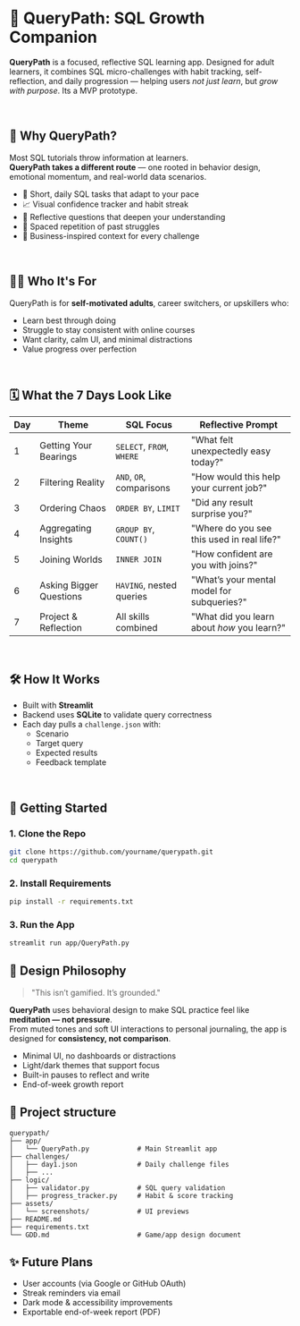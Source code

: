 # 🧭 QueryPath: SQL Growth Companion

**QueryPath** is a focused, reflective SQL learning app.
Designed for adult learners, it combines SQL micro-challenges with habit tracking, self-reflection, and daily progression — helping users *not just learn*, but *grow with purpose*.
Its a MVP prototype.

<br>

## 🌟 Why QueryPath?

Most SQL tutorials throw information at learners.  
**QueryPath takes a different route** — one rooted in behavior design, emotional momentum, and real-world data scenarios.

- 🔁 Short, daily SQL tasks that adapt to your pace
- 📈 Visual confidence tracker and habit streak
- 💬 Reflective questions that deepen your understanding
- 🧠 Spaced repetition of past struggles
- 🧩 Business-inspired context for every challenge

<br>

## 🧑‍🎓 Who It's For

QueryPath is for **self-motivated adults**, career switchers, or upskillers who:

- Learn best through doing
- Struggle to stay consistent with online courses
- Want clarity, calm UI, and minimal distractions
- Value progress over perfection

<br>

## 🗓️ What the 7 Days Look Like

| Day | Theme                      | SQL Focus              | Reflective Prompt                          |
|-----|----------------------------|-------------------------|--------------------------------------------|
| 1   | Getting Your Bearings      | `SELECT`, `FROM`, `WHERE` | "What felt unexpectedly easy today?"       |
| 2   | Filtering Reality          | `AND`, `OR`, comparisons | "How would this help your current job?"    |
| 3   | Ordering Chaos             | `ORDER BY`, `LIMIT`     | "Did any result surprise you?"             |
| 4   | Aggregating Insights       | `GROUP BY`, `COUNT()`   | "Where do you see this used in real life?" |
| 5   | Joining Worlds             | `INNER JOIN`            | "How confident are you with joins?"        |
| 6   | Asking Bigger Questions    | `HAVING`, nested queries| "What’s your mental model for subqueries?" |
| 7   | Project & Reflection       | All skills combined     | "What did you learn about *how* you learn?"|

<br>

## 🛠️ How It Works

- Built with **Streamlit**
- Backend uses **SQLite** to validate query correctness
- Each day pulls a `challenge.json` with:
  - Scenario
  - Target query
  - Expected results
  - Feedback template

<br>

## 🚀 Getting Started

### 1. Clone the Repo
```bash
git clone https://github.com/yourname/querypath.git
cd querypath
```

### 2. Install Requirements
```bash
pip install -r requirements.txt
```

### 3. Run the App
```bash
streamlit run app/QueryPath.py
```

## 🎨 Design Philosophy

> "This isn’t gamified. It’s grounded."

**QueryPath** uses behavioral design to make SQL practice feel like **meditation — not pressure**.  
From muted tones and soft UI interactions to personal journaling, the app is designed for **consistency, not comparison**.

- Minimal UI, no dashboards or distractions  
- Light/dark themes that support focus  
- Built-in pauses to reflect and write  
- End-of-week growth report  



## 📁 Project structure

```
querypath/
├── app/
│   └── QueryPath.py            # Main Streamlit app
├── challenges/
│   ├── day1.json               # Daily challenge files
│   ├── ...
├── logic/
│   ├── validator.py            # SQL query validation
│   ├── progress_tracker.py     # Habit & score tracking
├── assets/
│   └── screenshots/            # UI previews
├── README.md
├── requirements.txt
└── GDD.md                      # Game/app design document
```


## ✨ Future Plans
- User accounts (via Google or GitHub OAuth)
- Streak reminders via email
- Dark mode & accessibility improvements
- Exportable end-of-week report (PDF)

